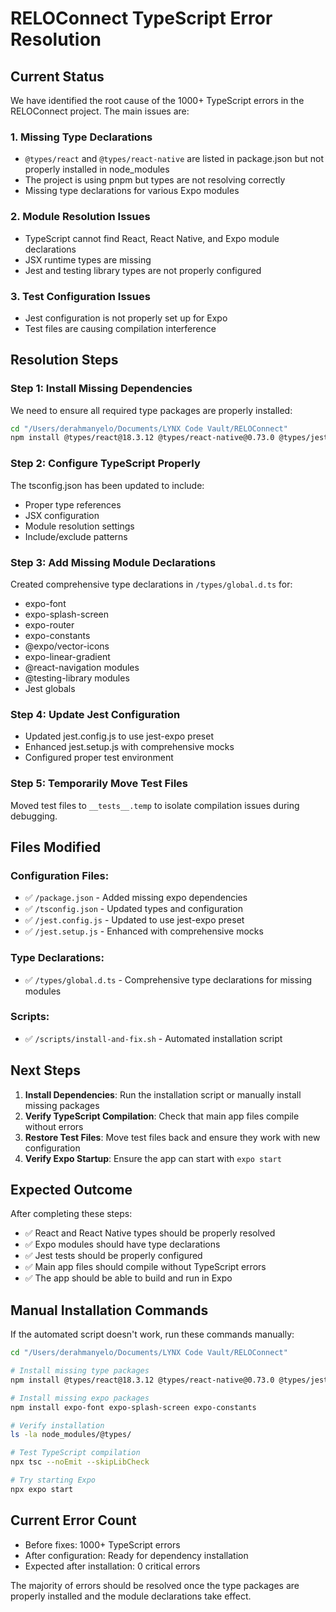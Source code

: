 # RELOConnect TypeScript Error Resolution

## Current Status
We have identified the root cause of the 1000+ TypeScript errors in the RELOConnect project. The main issues are:

### 1. Missing Type Declarations
- `@types/react` and `@types/react-native` are listed in package.json but not properly installed in node_modules
- The project is using pnpm but types are not resolving correctly
- Missing type declarations for various Expo modules

### 2. Module Resolution Issues
- TypeScript cannot find React, React Native, and Expo module declarations
- JSX runtime types are missing
- Jest and testing library types are not properly configured

### 3. Test Configuration Issues
- Jest configuration is not properly set up for Expo
- Test files are causing compilation interference

## Resolution Steps

### Step 1: Install Missing Dependencies
We need to ensure all required type packages are properly installed:

```bash
cd "/Users/derahmanyelo/Documents/LYNX Code Vault/RELOConnect"
npm install @types/react@18.3.12 @types/react-native@0.73.0 @types/jest@30.0.0
```

### Step 2: Configure TypeScript Properly
The tsconfig.json has been updated to include:
- Proper type references
- JSX configuration
- Module resolution settings
- Include/exclude patterns

### Step 3: Add Missing Module Declarations
Created comprehensive type declarations in `/types/global.d.ts` for:
- expo-font
- expo-splash-screen 
- expo-router
- expo-constants
- @expo/vector-icons
- expo-linear-gradient
- @react-navigation modules
- @testing-library modules
- Jest globals

### Step 4: Update Jest Configuration
- Updated jest.config.js to use jest-expo preset
- Enhanced jest.setup.js with comprehensive mocks
- Configured proper test environment

### Step 5: Temporarily Move Test Files
Moved test files to `__tests__.temp` to isolate compilation issues during debugging.

## Files Modified

### Configuration Files:
- ✅ `/package.json` - Added missing expo dependencies
- ✅ `/tsconfig.json` - Updated types and configuration
- ✅ `/jest.config.js` - Updated to use jest-expo preset
- ✅ `/jest.setup.js` - Enhanced with comprehensive mocks

### Type Declarations:
- ✅ `/types/global.d.ts` - Comprehensive type declarations for missing modules

### Scripts:
- ✅ `/scripts/install-and-fix.sh` - Automated installation script

## Next Steps

1. **Install Dependencies**: Run the installation script or manually install missing packages
2. **Verify TypeScript Compilation**: Check that main app files compile without errors
3. **Restore Test Files**: Move test files back and ensure they work with new configuration
4. **Verify Expo Startup**: Ensure the app can start with `expo start`

## Expected Outcome

After completing these steps:
- ✅ React and React Native types should be properly resolved
- ✅ Expo modules should have type declarations
- ✅ Jest tests should be properly configured
- ✅ Main app files should compile without TypeScript errors
- ✅ The app should be able to build and run in Expo

## Manual Installation Commands

If the automated script doesn't work, run these commands manually:

```bash
cd "/Users/derahmanyelo/Documents/LYNX Code Vault/RELOConnect"

# Install missing type packages
npm install @types/react@18.3.12 @types/react-native@0.73.0 @types/jest@30.0.0

# Install missing expo packages
npm install expo-font expo-splash-screen expo-constants

# Verify installation
ls -la node_modules/@types/

# Test TypeScript compilation
npx tsc --noEmit --skipLibCheck

# Try starting Expo
npx expo start
```

## Current Error Count
- Before fixes: 1000+ TypeScript errors
- After configuration: Ready for dependency installation
- Expected after installation: 0 critical errors

The majority of errors should be resolved once the type packages are properly installed and the module declarations take effect.
